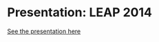 # Presentation: LEAP 2014

[See the presentation here](https://dl.dropboxusercontent.com/u/30901716/Presentations/LEAP%202014/index.html)
